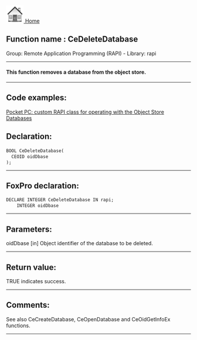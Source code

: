 [<img src="../../images/home.png"> Home ](https://github.com/VFPX/Win32API)  

## Function name : CeDeleteDatabase
Group: Remote Application Programming (RAPI) - Library: rapi    
***  


#### This function removes a database from the object store.
***  


## Code examples:
[Pocket PC: custom RAPI class for operating with the Object Store Databases](../../samples/sample_445.md)  

## Declaration:
```foxpro  
BOOL CeDeleteDatabase(
  CEOID oidDbase
);  
```  
***  


## FoxPro declaration:
```foxpro  
DECLARE INTEGER CeDeleteDatabase IN rapi;
	INTEGER oidDbase  
```  
***  


## Parameters:
oidDbase 
[in] Object identifier of the database to be deleted.  
***  


## Return value:
TRUE indicates success.  
***  


## Comments:
See also CeCreateDatabase, CeOpenDatabase and CeOidGetInfoEx functions.  
  
***  

